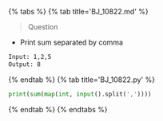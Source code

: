 {% tabs %}
{% tab title='BJ_10822.md' %}

> Question

* Print sum separated by comma

```txt
Input: 1,2,5
Output: 8
```

{% endtab %}
{% tab title='BJ_10822.py' %}

```py
print(sum(map(int, input().split(','))))
```

{% endtab %}
{% endtabs %}
